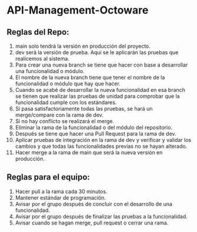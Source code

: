 # API-Management-Octoware

## Reglas del Repo:

1. main solo tendrá la versión en producción del proyecto.
2. dev será la versión de prueba. Aquí se le aplicarán las pruebas que realicemos al sistema.
3. Para crear una nueva branch se tiene que hacer con base a desarrollar una funcionalidad o módulo.
4. El nombre de la nueva branch tiene que tener el nombre de la funcionalidad o módulo que hay que hacer.
5. Cuando se acabé de desarrollar la nueva funcionalidad en esa branch se tienen que realizar las pruebas de unidad para comprobar que la funcionalidad cumple con los estándares.
6. Si pasa satisfactoriamente todas las pruebas, se hará un merge/compare con la rama de dev.
7. Si no hay conflicto se realizará el merge.
8. Eliminar la rama de la funcionalidad o del módulo del repositorio.
9. Después se tiene que hacer una Pull Request para la rama de dev.
10. Aplicar pruebas de integración en la rama de dev y verificar y validar los cambios y que todas las funcionalidades previas no se hayan alterado.
11. Hacer merge a la rama de main que será la nueva versión en producción.

## Reglas para el equipo:

1. Hacer pull a la rama cada 30 minutos.
2. Mantener estándar de programación.
3. Avisar por el grupo después de concluir con el desarrollo de una funcionalidad.
4. Avisar por el grupo después de finalizar las pruebas a la funcionalidad.
5. Avisar cuando se hagan merge, pull request o cerrar una rama.
